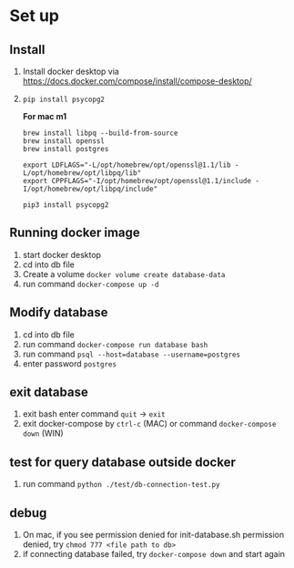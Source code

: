 # Set up

## Install

1. Install docker desktop via https://docs.docker.com/compose/install/compose-desktop/
2. `pip install psycopg2`

    **For mac m1**
    ```
    brew install libpq --build-from-source
    brew install openssl
    brew install postgres

    export LDFLAGS="-L/opt/homebrew/opt/openssl@1.1/lib -L/opt/homebrew/opt/libpq/lib"
    export CPPFLAGS="-I/opt/homebrew/opt/openssl@1.1/include -I/opt/homebrew/opt/libpq/include"

    pip3 install psycopg2
    ```

## Running docker image

1. start docker desktop
2. cd into db file
3. Create a volume `docker volume create database-data`
4. run command `docker-compose up -d`

## Modify database

1. cd into db file
2. run command `docker-compose run database bash`
3. run command `psql --host=database --username=postgres`
4. enter password `postgres`

## exit database

1. exit bash enter command `quit` -> `exit`
2. exit docker-compose by `ctrl-c` (MAC) or command `docker-compose down` (WIN)

## test for query database outside docker

1. run command `python ./test/db-connection-test.py`

## debug

1. On mac, if you see permission denied for init-database.sh permission denied, try `chmod 777 <file path to db>`
2. if connecting database failed, try `docker-compose down` and start again
